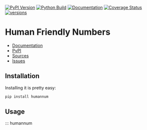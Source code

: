 [![PyPI Version](https://badge.fury.io/py/humannum.svg)](https://badge.fury.io/py/humannum)
[![Python Build](https://github.com/nbiotcloud/humannum/actions/workflows/main.yml/badge.svg)](https://github.com/nbiotcloud/humannum/actions/workflows/main.yml)
[![Documentation](https://readthedocs.org/projects/humannum/badge/?version=stable)](https://humannum.readthedocs.io/en/stable/)
[![Coverage Status](https://coveralls.io/repos/github/nbiotcloud/humannum/badge.svg?branch=main)](https://coveralls.io/github/nbiotcloud/humannum?branch=main)
[![versions](https://img.shields.io/pypi/pyversions/humannum.svg)](https://github.com/nbiotcloud/humannum)

# Human Friendly Numbers

* [Documentation](https://humannum.readthedocs.io/en/stable/)
* [PyPI](https://pypi.org/project/humannum/)
* [Sources](https://github.com/nbiotcloud/humannum)
* [Issues](https://github.com/nbiotcloud/humannum/issues)

## Installation

Installing it is pretty easy:

```bash
pip install humannum
```

## Usage

::: humannum
